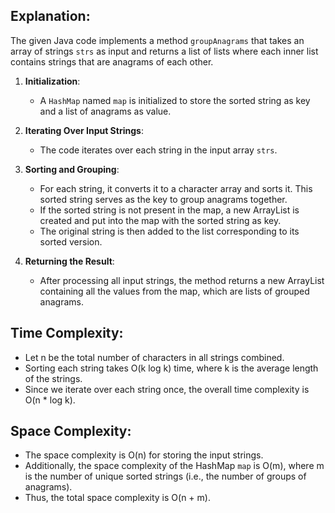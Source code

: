 ## Explanation:

The given Java code implements a method `groupAnagrams` that takes an array of strings `strs` as input and returns a list of lists where each inner list contains strings that are anagrams of each other.

1. **Initialization**: 
   - A `HashMap` named `map` is initialized to store the sorted string as key and a list of anagrams as value.

2. **Iterating Over Input Strings**:
   - The code iterates over each string in the input array `strs`.

3. **Sorting and Grouping**:
   - For each string, it converts it to a character array and sorts it. This sorted string serves as the key to group anagrams together.
   - If the sorted string is not present in the map, a new ArrayList is created and put into the map with the sorted string as key.
   - The original string is then added to the list corresponding to its sorted version.

4. **Returning the Result**:
   - After processing all input strings, the method returns a new ArrayList containing all the values from the map, which are lists of grouped anagrams.

## Time Complexity:
- Let n be the total number of characters in all strings combined.
- Sorting each string takes O(k log k) time, where k is the average length of the strings.
- Since we iterate over each string once, the overall time complexity is O(n * log k).

## Space Complexity:
- The space complexity is O(n) for storing the input strings.
- Additionally, the space complexity of the HashMap `map` is O(m), where m is the number of unique sorted strings (i.e., the number of groups of anagrams).
- Thus, the total space complexity is O(n + m).
